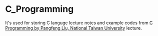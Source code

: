 # C_Programming

It's used for storing C languge lecture notes and example codes from [C Programming by Pangfeng Liu, National Taiwan University] lecture.


[C Programming by Pangfeng Liu, National Taiwan University]:https://www.youtube.com/playlist?list=PLOvZ8aEg7xDkpKHk3hAwQxLAlpZ1Q3wKH
